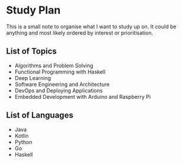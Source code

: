 # Study Plan

This is a small note to organise what I want to study up on. It could be anything and most likely ordered by interest or prioritisation.

## List of Topics

* Algorithms and Problem Solving
* Functional Programming with Haskell
* Deep Learning
* Software Engineering and Architecture
* DevOps and Deploying Applications
* Embedded Development with Arduino and Raspberry Pi

## List of Languages

* Java
* Kotlin
* Python
* Go
* Haskell